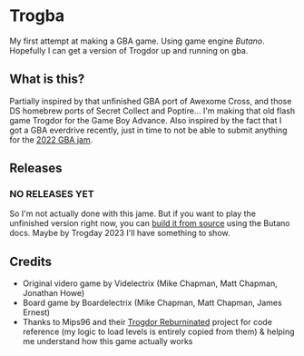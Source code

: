 # Trogba
My first attempt at making a GBA game. Using game engine *Butano*. Hopefully I can get a version of Trogdor up and running on gba.

## What is this?
Partially inspired by that unfinished GBA port of Awexome Cross, and those DS homebrew ports of Secret Collect and Poptire... I'm making that old flash game Trogdor for the Game Boy Advance. Also inspired by the fact that I got a GBA everdrive recently, just in time to not be able to submit anything for the [2022 GBA jam](https://itch.io/jam/gbajam22). 

## Releases

### NO RELEASES YET
So I'm not actually done with this jame. But if you want to play the unfinished version right now, you can [build it from source](https://gvaliente.github.io/butano/getting_started.html) using the Butano docs. Maybe by Trogday 2023 I'll have something to show.

## Credits
- Original videro game by Videlectrix (Mike Chapman, Matt Chapman, Jonathan Howe)
- Board game by Boardelectrix (Mike Chapman, Matt Chapman, James Ernest)
- Thanks to Mips96 and their [Trogdor Reburninated](https://github.com/Mips96/Trogdor-Reburninated) project for code reference (my logic to load levels is entirely copied from them) & helping me understand how this game actually works
